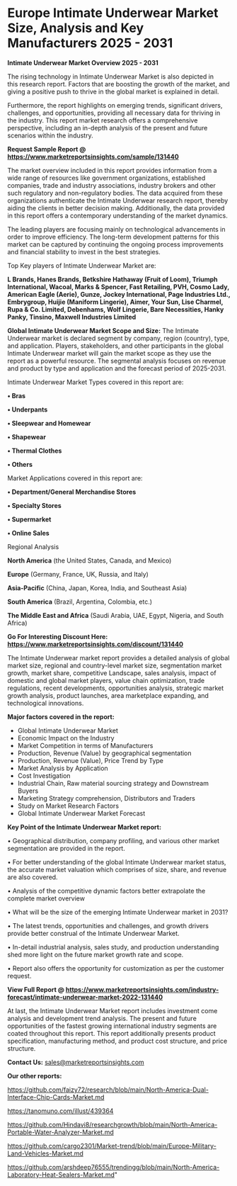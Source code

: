 # Europe Intimate Underwear Market Size, Analysis and Key Manufacturers 2025 - 2031

<Strong> Intimate Underwear Market Overview 2025 - 2031</strong>

The rising technology in Intimate Underwear Market is also depicted in this research report. Factors that are boosting the growth of the market, and giving a positive push to thrive in the global market is explained in detail.

Furthermore, the report highlights on emerging trends, significant drivers, challenges, and opportunities, providing all necessary data for thriving in the industry. This report market research offers a comprehensive perspective, including an in-depth analysis of the present and future scenarios within the industry.

<strong>Request Sample Report @ <a href=https://www.marketreportsinsights.com/sample/131440>https://www.marketreportsinsights.com/sample/131440</a></strong>

The market overview included in this report provides information from a wide range of resources like government organizations, established companies, trade and industry associations, industry brokers and other such regulatory and non-regulatory bodies. The data acquired from these organizations authenticate the Intimate Underwear research report, thereby aiding the clients in better decision making. Additionally, the data provided in this report offers a contemporary understanding of the market dynamics.

The leading players are focusing mainly on technological advancements in order to improve efficiency. The long-term development patterns for this market can be captured by continuing the ongoing process improvements and financial stability to invest in the best strategies.

Top Key players of Intimate Underwear Market are:

<strong>L Brands, Hanes Brands, Betkshire Hathaway (Fruit of Loom), Triumph International, Wacoal, Marks & Spencer, Fast Retailing, PVH, Cosmo Lady, American Eagle (Aerie), Gunze, Jockey International, Page Industries Ltd., Embrygroup, Huijie (Maniform Lingerie), Aimer, Your Sun, Lise Charmel, Rupa & Co. Limited, Debenhams, Wolf Lingerie, Bare Necessities, Hanky Panky, Tinsino, Maxwell Industries Limited</strong>

<strong><b>Global Intimate Underwear Market Scope and Size:</b></strong>
The Intimate Underwear market is declared segment by company, region (country), type, and application. Players, stakeholders, and other participants in the global Intimate Underwear market will gain the market scope as they use the report as a powerful resource. The segmental analysis focuses on revenue and product by type and application and the forecast period of 2025-2031.

Intimate Underwear Market Types covered in this report are:

<strong>• Bras

• Underpants

• Sleepwear and Homewear

• Shapewear

• Thermal Clothes

• Others</strong>

Market Applications covered in this report are:

<strong>• Department/General Merchandise Stores

• Specialty Stores

• Supermarket

• Online Sales</strong> 

Regional Analysis

<strong>North America</strong> (the United States, Canada, and Mexico)

<strong>Europe</strong> (Germany, France, UK, Russia, and Italy)

<strong>Asia-Pacific</strong> (China, Japan, Korea, India, and Southeast Asia)

<strong>South America</strong> (Brazil, Argentina, Colombia, etc.)

<strong>The Middle East and Africa</strong> (Saudi Arabia, UAE, Egypt, Nigeria, and South Africa)

<strong>Go For Interesting Discount Here: <a href=https://www.marketreportsinsights.com/discount/131440>https://www.marketreportsinsights.com/discount/131440</a></strong>

The Intimate Underwear market report provides a detailed analysis of global market size, regional and country-level market size, segmentation market growth, market share, competitive Landscape, sales analysis, impact of domestic and global market players, value chain optimization, trade regulations, recent developments, opportunities analysis, strategic market growth analysis, product launches, area marketplace expanding, and technological innovations.

<strong><b>Major factors covered in the report:</b></strong>
<ul>
  <li>Global Intimate Underwear Market </li>
  <li>Economic Impact on the Industry</li>
  <li>Market Competition in terms of Manufacturers</li>
  <li>Production, Revenue (Value) by geographical segmentation</li>
  <li>Production, Revenue (Value), Price Trend by Type</li>
  <li>Market Analysis by Application</li>
  <li>Cost Investigation</li>
  <li>Industrial Chain, Raw material sourcing strategy and Downstream Buyers</li>
  <li>Marketing Strategy comprehension, Distributors and Traders</li>
  <li>Study on Market Research Factors</li>
  <li>Global Intimate Underwear Market Forecast</li>
</ul>

<strong><b>Key Point of the Intimate Underwear Market report:</b></strong>

• Geographical distribution, company profiling, and various other market segmentation are provided in the report.

• For better understanding of the global Intimate Underwear market status, the accurate market valuation which comprises of size, share, and revenue are also covered.

• Analysis of the competitive dynamic factors better extrapolate the complete market overview

• What will be the size of the emerging Intimate Underwear market in 2031?

• The latest trends, opportunities and challenges, and growth drivers provide better construal of the Intimate Underwear Market.

• In-detail industrial analysis, sales study, and production understanding shed more light on the future market growth rate and scope.

• Report also offers the opportunity for customization as per the customer request.

<strong><b>View Full Report @ <a href=https://www.marketreportsinsights.com/industry-forecast/intimate-underwear-market-2022-131440>https://www.marketreportsinsights.com/industry-forecast/intimate-underwear-market-2022-131440</a></b></strong>


At last, the Intimate Underwear Market report includes investment come analysis and development trend analysis. The present and future opportunities of the fastest growing international industry segments are coated throughout this report. This report additionally presents product specification, manufacturing method, and product cost structure, and price structure.

<strong>Contact Us:</strong>
sales@marketreportsinsights.com

<strong>Our other reports:</strong>

<a href=https://github.com/faizy72/research/blob/main/North-America-Dual-Interface-Chip-Cards-Market.md>https://github.com/faizy72/research/blob/main/North-America-Dual-Interface-Chip-Cards-Market.md</a>

<a href=https://tanomuno.com/illust/439364>https://tanomuno.com/illust/439364</a>

<a href=https://github.com/Hindavi8/researchgrowth/blob/main/North-America-Portable-Water-Analyzer-Market.md>https://github.com/Hindavi8/researchgrowth/blob/main/North-America-Portable-Water-Analyzer-Market.md</a>

<a href=https://github.com/cargo2301/Market-trend/blob/main/Europe-Military-Land-Vehicles-Market.md>https://github.com/cargo2301/Market-trend/blob/main/Europe-Military-Land-Vehicles-Market.md</a>

<a href=https://github.com/arshdeep76555/trendingg/blob/main/North-America-Laboratory-Heat-Sealers-Market.md>https://github.com/arshdeep76555/trendingg/blob/main/North-America-Laboratory-Heat-Sealers-Market.md</a>"
